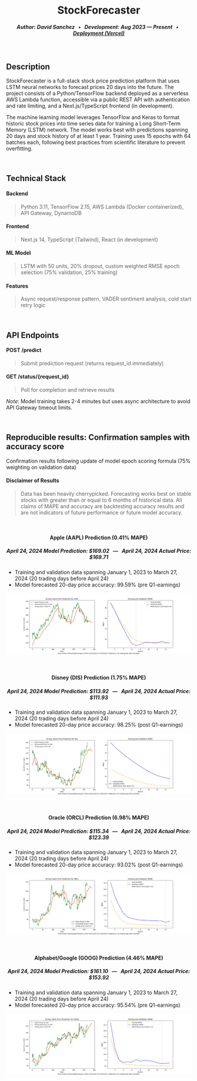 <div align = "center">
  
# StockForecaster
##### Author: David Sanchez &nbsp; • &nbsp; Development: Aug 2023 — Present &nbsp; • &nbsp; [Deployment (Vercel)](https://stockforecaster-tau.vercel.app/)
  
</div>

&nbsp;

## Description

StockForecaster is a full-stack stock price prediction platform that uses LSTM neural networks to forecast prices 20 days into the future. The project consists of a Python/TensorFlow backend deployed as a serverless AWS Lambda function, accessible via a public REST API with authentication and rate limiting, and a Next.js/TypeScript frontend (in development).

The machine learning model leverages TensorFlow and Keras to format historic stock prices into time series data for training a Long Short-Term Memory (LSTM) network. The model works best with predictions spanning 20 days and stock history of at least 1 year. Training uses 15 epochs with 64 batches each, following best practices from scientific literature to prevent overfitting.

&nbsp;

## Technical Stack

#### Backend 
> Python 3.11, TensorFlow 2.15, AWS Lambda (Docker containerized), API Gateway, DynamoDB  

#### Frontend 
> Next.js 14, TypeScript (Tailwind), React (in development)  

#### ML Model
> LSTM with 50 units, 20% dropout, custom weighted RMSE epoch selection (75% validation, 25% training)

#### Features 
> Async request/response pattern, VADER sentiment analysis, cold start retry logic

&nbsp;

## API Endpoints

#### POST /predict
> Submit prediction request (returns request_id immediately)

#### GET /status/{request_id}
> Poll for completion and retrieve results

_Note_: Model training takes 2-4 minutes but uses async architecture to avoid API Gateway timeout limits.

&nbsp;

## Reproducible results: Confirmation samples with accuracy score

Confirmation results following update of model epoch scoring formula (75% weighting on validation data)

#### Disclaimer of Results
> Data has been heavily cherrypicked. Forecasting works best on stable stocks with greater than or equal to 6 months of historical data. All claims of MAPE and accuracy are backtesting accuracy results and are not indicators of future performance or future model accuracy.

<div align = "center">

&nbsp;
  
#### Apple (AAPL) Prediction (0.41% MAPE)
##### April 24, 2024 Model Prediction: $169.02 &nbsp; — &nbsp; April 24, 2024 Actual Price: $169.71

</div>

- Training and validation data spanning January 1, 2023 to March 27, 2024 (20 trading days before April 24)
- Model forecasted 20-day price accuracy: 99.59% (pre Q1-earnings)

![Image](stockdata/sample_outputs/confirmation_outputs/AAPL_Sample_Output.png)

&nbsp;

<div align = "center">

#### Disney (DIS) Prediction (1.75% MAPE)
##### April 24, 2024 Model Prediction: $113.92 &nbsp; — &nbsp; April 24, 2024 Actual Price: $111.93

</div>

- Training and validation data spanning January 1, 2023 to March 27, 2024 (20 trading days before April 24)
- Model forecasted 20-day price accuracy: 98.25% (post Q1-earnings)

![Image](stockdata/sample_outputs/confirmation_outputs/DIS_Sample_Output.png)

&nbsp;

<div align = "center">

#### Oracle (ORCL) Prediction (6.98% MAPE)
##### April 24, 2024 Model Prediction: $115.34 &nbsp; — &nbsp; April 24, 2024 Actual Price: $123.39

</div>

- Training and validation data spanning January 1, 2023 to March 27, 2024 (20 trading days before April 24)
- Model forecasted 20-day price accuracy: 93.02% (post Q1-earnings)

![Image](stockdata/sample_outputs/confirmation_outputs/ORCL_Sample_Output.png)

&nbsp;

<div align = "center">

#### Alphabet/Google (GOOG) Prediction (4.46% MAPE)
##### April 24, 2024 Model Prediction: $161.10 &nbsp; — &nbsp; April 24, 2024 Actual Price: $153.92

</div>

- Training and validation data spanning January 1, 2023 to March 27, 2024 (20 trading days before April 24)
- Model forecasted 20-day price accuracy: 95.54% (pre Q1-earnings)

![Image](stockdata/sample_outputs/confirmation_outputs/GOOG_Sample_Output.png)
